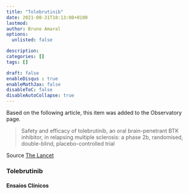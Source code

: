 ```yaml
---
title: "Tolebrutinib"
date: 2021-08-31T18:13:08+0100
lastmod: 
author: Bruno Amaral
options:
  unlisted: false

description: 
categories: []
tags: []

draft: false
enableDisqus : true
enableMathJax: false
disableToC: false
disableAutoCollapse: true
---
```


Based on the following article, this item was added to the Observatory page.

> Safety and efficacy of tolebrutinib, an oral brain-penetrant BTK inhibitor, in relapsing multiple sclerosis: a phase 2b, randomised, double-blind, placebo-controlled trial

Source [The Lancet](https://www.thelancet.com/journals/laneur/article/PIIS1474-4422(21)00237-4/fulltext)


<h3 id="Tolebrutinib">Tolebrutinib</h3>
<ol class="articles Tolebrutinib"></ol>
<h4>Ensaios Clínicos</h4>
<ol class="trials Tolebrutinib"></ol>